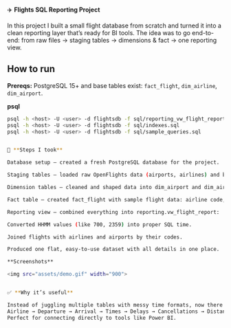 ✈️ **Flights SQL Reporting Project**

In this project I built a small flight database from scratch and turned it into a clean reporting layer that’s ready for BI tools.
The idea was to go end-to-end: from raw files → staging tables → dimensions & fact → one reporting view.

## How to run

**Prereqs:** PostgreSQL 15+ and base tables exist: `fact_flight`, `dim_airline`, `dim_airport`.

**psql**
```bash
psql -h <host> -U <user> -d flightsdb -f sql/reporting_vw_flight_report.sql
psql -h <host> -U <user> -d flightsdb -f sql/indexes.sql
psql -h <host> -U <user> -d flightsdb -f sql/sample_queries.sql


🔨 **Steps I took**

Database setup – created a fresh PostgreSQL database for the project.

Staging tables – loaded raw OpenFlights data (airports, airlines) and built flexible stg_* tables with UPSERT logic.

Dimension tables – cleaned and shaped data into dim_airport and dim_airline.

Fact table – created fact_flight with sample flight data: airline code, origin/destination, scheduled & actual times (HHMM), delays, cancellations, distance, etc.

Reporting view – combined everything into reporting.vw_flight_report:

Converted HHMM values (like 700, 2359) into proper SQL time.

Joined flights with airlines and airports by their codes.

Produced one flat, easy-to-use dataset with all details in one place.

**Screenshots**

<img src="assets/demo.gif" width="900">


✅ **Why it’s useful**

Instead of juggling multiple tables with messy time formats, now there’s a single, tidy view that shows:
Airline → Departure → Arrival → Times → Delays → Cancellations → Distance.
Perfect for connecting directly to tools like Power BI.
